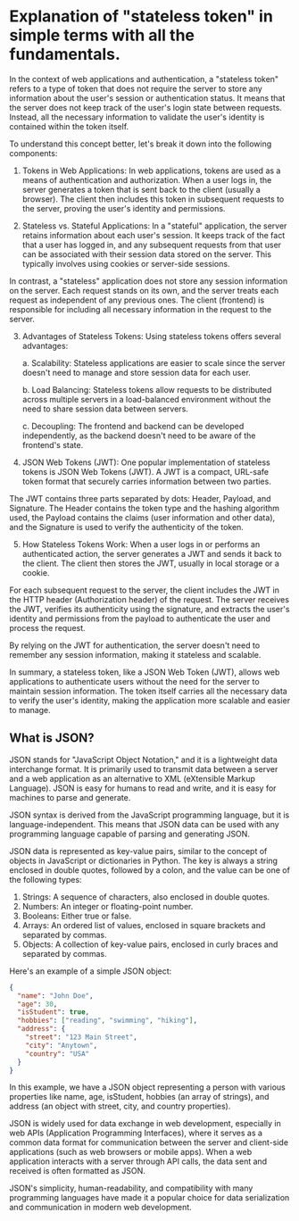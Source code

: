 # Explanation of "stateless token" in simple terms with all the fundamentals.

In the context of web applications and authentication, a "stateless token" refers to a type of token that does not require the server to store any information about the user's session or authentication status. It means that the server does not keep track of the user's login state between requests. Instead, all the necessary information to validate the user's identity is contained within the token itself.

To understand this concept better, let's break it down into the following components:

1. Tokens in Web Applications:
In web applications, tokens are used as a means of authentication and authorization. When a user logs in, the server generates a token that is sent back to the client (usually a browser). The client then includes this token in subsequent requests to the server, proving the user's identity and permissions.

2. Stateless vs. Stateful Applications:
In a "stateful" application, the server retains information about each user's session. It keeps track of the fact that a user has logged in, and any subsequent requests from that user can be associated with their session data stored on the server. This typically involves using cookies or server-side sessions.

In contrast, a "stateless" application does not store any session information on the server. Each request stands on its own, and the server treats each request as independent of any previous ones. The client (frontend) is responsible for including all necessary information in the request to the server.

3. Advantages of Stateless Tokens:
Using stateless tokens offers several advantages:

   a. Scalability: Stateless applications are easier to scale since the server doesn't need to manage and store session data for each user.

   b. Load Balancing: Stateless tokens allow requests to be distributed across multiple servers in a load-balanced environment without the need to share session data between servers.

   c. Decoupling: The frontend and backend can be developed independently, as the backend doesn't need to be aware of the frontend's state.

4. JSON Web Tokens (JWT):
One popular implementation of stateless tokens is JSON Web Tokens (JWT). A JWT is a compact, URL-safe token format that securely carries information between two parties.

The JWT contains three parts separated by dots: Header, Payload, and Signature. The Header contains the token type and the hashing algorithm used, the Payload contains the claims (user information and other data), and the Signature is used to verify the authenticity of the token.

5. How Stateless Tokens Work:
When a user logs in or performs an authenticated action, the server generates a JWT and sends it back to the client. The client then stores the JWT, usually in local storage or a cookie.

For each subsequent request to the server, the client includes the JWT in the HTTP header (Authorization header) of the request. The server receives the JWT, verifies its authenticity using the signature, and extracts the user's identity and permissions from the payload to authenticate the user and process the request.

By relying on the JWT for authentication, the server doesn't need to remember any session information, making it stateless and scalable.

In summary, a stateless token, like a JSON Web Token (JWT), allows web applications to authenticate users without the need for the server to maintain session information. The token itself carries all the necessary data to verify the user's identity, making the application more scalable and easier to manage.

## What is JSON?

JSON stands for "JavaScript Object Notation," and it is a lightweight data interchange format. It is primarily used to transmit data between a server and a web application as an alternative to XML (eXtensible Markup Language). JSON is easy for humans to read and write, and it is easy for machines to parse and generate.

JSON syntax is derived from the JavaScript programming language, but it is language-independent. This means that JSON data can be used with any programming language capable of parsing and generating JSON.

JSON data is represented as key-value pairs, similar to the concept of objects in JavaScript or dictionaries in Python. The key is always a string enclosed in double quotes, followed by a colon, and the value can be one of the following types:

1. Strings: A sequence of characters, also enclosed in double quotes.
2. Numbers: An integer or floating-point number.
3. Booleans: Either true or false.
4. Arrays: An ordered list of values, enclosed in square brackets and separated by commas.
5. Objects: A collection of key-value pairs, enclosed in curly braces and separated by commas.

Here's an example of a simple JSON object:

```json
{
  "name": "John Doe",
  "age": 30,
  "isStudent": true,
  "hobbies": ["reading", "swimming", "hiking"],
  "address": {
    "street": "123 Main Street",
    "city": "Anytown",
    "country": "USA"
  }
}
```

In this example, we have a JSON object representing a person with various properties like name, age, isStudent, hobbies (an array of strings), and address (an object with street, city, and country properties).

JSON is widely used for data exchange in web development, especially in web APIs (Application Programming Interfaces), where it serves as a common data format for communication between the server and client-side applications (such as web browsers or mobile apps). When a web application interacts with a server through API calls, the data sent and received is often formatted as JSON.

JSON's simplicity, human-readability, and compatibility with many programming languages have made it a popular choice for data serialization and communication in modern web development.
